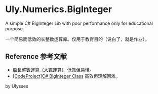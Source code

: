 ﻿
# Uly.Numerics.BigInteger

A simple C# BigInteger Lib with poor performance only for educational purpose.

一个简易而低效的长整数运算库。仅用于教育目的（说白了，就是作业）。

 
## Reference 参考文献


* [超長整數運算（大數運算）](http://www.openhome.cc/Gossip/AlgorithmGossip/BigNumber.htm) 低效但易懂。
* [[CodeProject]C# BigInteger Class](http://www.codeproject.com/Articles/2728/C-BigInteger-Class) 高效但理解困难。


by Ulysses
